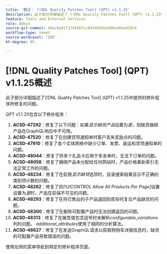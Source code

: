 ```yaml
---
title: '概述： [!DNL Quality Patches Tool] (QPT) v1.1.25'
description: 此子部分详细描述了 [!DNL Quality Patches Tool] (QPT) v1.1.25中提供的修补程序所修复的问题。
feature: Tools and External Services
role: Admin
source-git-commit: 49ac8ad1f174546fcc0454645b2480a40ead2924
workflow-type: tm+mt
source-wordcount: '295'
ht-degree: 0%

---
```


# [!DNL Quality Patches Tool] (QPT) v1.1.25概述

此子部分详细描述了[!DNL Quality Patches Tool] (QPT) v1.1.25中提供的修补程序所修复的问题。

QPT v1.1.25包含以下修补程序：

1. **ACSD-47292**：修复了以下问题：如果&#x200B;*显示缺货产品*&#x200B;设置为&#x200B;*是*，则缺货捆绑产品在GraphQL响应中不可用。
1. **ACSD-47520**：修复了在创建贷项通知单时客户丢失奖励点的问题。
1. **ACSD-47910**：修复了各个实体网格中缺少订单、发票、装运和贷项通知单的问题。
1. **ACSD-48044**：修复了将多个礼品卡应用于多发单时，无法下订单的问题。
1. **ACSD-48058**：修复了捆绑产品未分配给任何网站时，产品价格重新索引无法正常工作的问题。
1. **ACSD-48234**：修复了在启用&#x200B;*显示缺货*&#x200B;选项时，目录搜索结果显示不正确的类别项计数的问题。
1. **ACSD-48262**：修复了将&#x200B;*[!UICONTROL Allow All Products Per Page]*&#x200B;设置设置为&#x200B;*是*&#x200B;时，产品在前端不可见的问题。
1. **ACSD-48293**：修复了在将已售出的子产品退回到库存时复合产品缺货的问题。
1. **ACSD-48300**：修复了在删除可配置产品时无法创建返回的问题。
1. **ACSD-48313**：修复了在属性值包含逗号时未解析&#x200B;*configurable_variations*&#x200B;列的问题。 *additional_attributes*&#x200B;使用了相同的分析算法。
1. **ACSD-48627**：修复了在发送GraphQL请求以获取购物车详细信息时，缺货的可配置产品导致错误的问题。

使用左侧的菜单导航到特定的修补程序页面。
